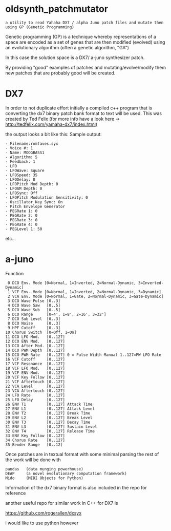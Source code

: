 # oldsynth_patchmutator
    a utility to read Yahaha DX7 / alpha Juno patch files and mutate then using GP (Genetic Programming)


Genetic programming (GP) is a technique whereby representations of a space are encoded as a set of genes that are then modified (evolved) using an evolutionary algorithm (often a genetic algorithm, "GA")


In this case the solution space is a DX7/ a-juno synthesizer patch.

By providing "good" examples of patches and mutating/evolve/modify them new patches that are probably good will be created.


# DX7


In order to not duplicate effort initially a compiled c++ program that is converting the dx7 binary patch  bank format to text will be used.
This was created by Ted Felix (for more info have a look here -> http://tedfelix.com/yamaha-dx7/index.html)

the output looks a bit like this:
Sample output:

    - Filename:romfaves.syx
    - Voice #: 1
    - Name: MOOGBASS1
    - Algorithm: 5
    - Feedback: 1
    - LFO
    - LFOWave: Square
    - LFOSpeed: 35
    - LFODelay: 0
    - LFOPitch Mod Depth: 0
    - LFOAM Depth: 0
    - LFOSync: Off
    - LFOPitch Modulation Sensitivity: 0
    - Oscillator Key Sync: On
    - Pitch Envelope Generator
    - PEGRate 1: 0
    - PEGRate 2: 0
    - PEGRate 3: 0
    - PEGRate 4: 0
    - PEGLevel 1: 50

etc...


# a-juno


Function

     0 DCO Env. Mode [0=Normal, 1=Inverted, 2=Normal-Dynamic, 3=Inverted-Dynamic]
     1 VCF Env. Mode [0=Normal, 1=Inverted, 2=Normal-Dynamic, 3=Dynamic]
     2 VCA Env. Mode [0=Normal, 1=Gate, 2=Normal-Dynamic, 3=Gate-Dynamic]
     3 DCO Wave Pulse [0..3]
     4 DCO Wave Saw   [0..5]
     5 DCO Wave Sub   [0..5]
     6 DCO Range      [0=4', 1=8', 2=16', 3=32']
     7 DCO Sub Level  [0..3]
     8 DCO Noise      [0..3]
     9 HPF Cutoff     [0..3]
    10 Chorus Switch  [0=Off, 1=On]
    11 DCO LFO Mod.   [0..127]
    12 DCO ENV Mod.   [0..127]
    13 DCO After Mod. [0..127]
    14 DCO PWM Depth  [0..127]
    15 DCO PWM Rate   [0..127] 0 = Pulse Width Manual 1..127=PW LFO Rate
    16 VCF Cutoff     [0..127]
    17 VCF Resonance  [0..127]
    18 VCF LFO Mod.   [0..127]
    19 VCF ENV Mod.   [0..127]
    20 VCF Key Follow [0..127]
    21 VCF Aftertouch [0..127]
    22 VCA Level      [0..127]
    23 VCA Aftertouch [0..127]
    24 LFO Rate       [0..127]
    25 LFO Delay      [0..127]
    26 ENV T1         [0..127] Attack Time
    27 ENV L1         [0..127] Attack Level
    28 ENV T2         [0..127] Break Time
    29 ENV L2         [0..127] Break Level
    30 ENV T3         [0..127] Decay Time
    31 ENV L3         [0..127] Sustain Level
    32 ENV T4         [0..127] Release Time
    33 ENV Key Follow [0..127]
    34 Chorus Rate    [0..127]
    35 Bender Range   [0..12]








Once patches are in textual format with some minimal parsing the rest of the work will be done with

    pandas   (data munging powerhouse)
    DEAP     (a novel evolutionary computation framework)
    Mido     (MIDI Objects for Python)


Information of the dx7 binary format is also included in the repo for reference

another useful repo for similar work in C++ for DX7 is 

https://github.com/rogerallen/dxsyx

i would like to use python however
